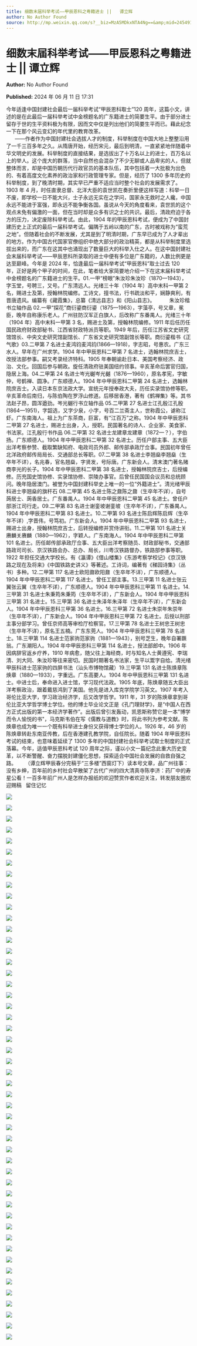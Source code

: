 ```yaml
---
title: 细数末届科举考试——甲辰恩科之粤籍进士 ||   谭立辉
author: No Author Found
source: http://mp.weixin.qq.com/s?__biz=MzA5MDkxNTA4Ng==&amp;mid=2454915227&amp;idx=1&amp;sn=478a03f384ee950f32bb8ddfdc1229ed&amp;chksm=87a3c0fab0d449ece2c3358495514c62838bcfcdfc815debc7baf1b20541ade0109263c5f37a&poc_token=HJ_Do2ejHyO-wNZGG8Q1S8FdPgy1YBBEob-nUEme
---
```


# 细数末届科举考试——甲辰恩科之粤籍进士 || 谭立辉

**Author:** No Author Found

**Published:** 2024 年 06 月 11 日 17:31

今年适逢中国封建社会最后一届科举考试“甲辰恩科取士”120 周年，这篇小文，讲述的是在此最后一届科举考试中金榜题名的广东籍进士的简要生平。由于部分进士留存于世的生平资料极为有限，因而文中仅是列出他们的简要生平而已。藉此纪念一下在那个风云变幻的年代里的教育改革。                                                                  ——作者作为中国封建社会选拔人才的制度，科举制度在中国大地上整整沿用了一千三百多年之久。从隋唐开始，经历宋元，最后到明清，一直紧紧地伴随着中华文明史的发展。科举制度的直接结果，是选拔出了十万名以上的进士，百万名以上的举人。这个庞大的群落，当中自然也会混杂了不少无聊或人品卑劣的人，但就整体而言，却是中国历朝历代行政官员的基本队伍，其中包括着一大批极为出色的、有着高度文化素养的政治家和行政管理专家。但是，经历了 1300 多年历史的科举制度，到了晚清时期，其实早已严重不适应当时整个社会的发展需求了。1903 年 4 月，时任直隶总督、北洋大臣的袁世凯在奏折里便这样写道：科举一日不废，即学校一日不能大兴，士子永远无实在之学问，国家永无救时之人纔，中国永远不能进于富强，即永远不能争衡各国。虽说从今天的角度看来，袁世凯的这个观点未免有偏激的一面，但在当时却是众多有识之士的共识。最后，清政府迫于各方的压力，决定废除科举考试。由此，1904 年的甲辰恩科考试，便成为了中国封建历史上正式的最后一届科举考试。偏隅于五岭以南的广东，古时被戏称为“蛮荒之地”。但随着社会的不断发展，尤其是到了明清时期，广东早已成为了人才辈出的地方。作为中国古代国家官僚组织中绝大部分的政治精英，都是从科举制度里选拔出来的，而广东在这其中也涌现出了数量巨大的科举入仕之人。在这中国封建社会末届科举考试——甲辰恩科所录取的进士中便有多位是广东籍的，人数比例更是达至巅峰。今年是 2024 年，恰逢最后一届科举考试“甲辰恩科”取士过去 120 年，正好是两个甲子的时间，在此，笔者给大家简要地介绍一下在这末届科举考试中金榜题名的广东籍进士的生平。01.一甲“榜眼”朱汝珍朱汝珍（1870—1943），字玉堂，号聘三，又号。广东清远人。光绪三十年（1904 年）高中末科一甲第 2 名，赐进士及第，授翰林院编修。工诗文，擅书法，行书疏淡和平，娴静爽利，有晋唐遗风。编纂有《藏霞集》，总纂《清远县志》和《阳山县志》。          朱汝珍楷书立轴作品 02.一甲“探花”商衍鎏商衍鎏（1875—1963），字藻亭，号又章，冕臣，晚年自称康乐老人。广州驻防汉军正白旗人，后改称广东番禺人。光绪三十年（1904 年）高中末科一甲第 3 名，赐进士及第，授翰林院编修。1911 年后任历任国民政府财政部秘书、江西省财政特派员等职。1949 年后，历任江苏省文史研究馆馆长、中央文史研究馆副馆长、广东省文史研究馆副馆长等职。商衍鎏楷书《正气歌》03.二甲第 7 名进士麦鸿钧麦鸿钧(1866—1918)，字志昭，号惠农。广东三水人。早年在广州求学。1904 年中甲辰恩科二甲第 7 名进士，选翰林院庶吉士，改授法部参事。嗣又考录经济特科。1905 年奉朝谕赴日本、美国考察经济、政治、文化。回国后参与朝政。旋任清政府驻美国纽约领事。辛亥革命后罢官归国，隐居上海。04.二甲第 24 名进士岑光樾岑光樾（1876—1960），原名孝宪，字敏仲，号鹤禅、圆净。广东顺德人。1904 年中甲辰恩科二甲第 24 名进士，选翰林院庶吉士。入读日本东京法政大学。宣统元年授奉政大夫，历任实录馆协修等职。辛亥革命后南归，与陈伯陶在罗浮山修道。后移居香港，著有《鹤禅集》等。其书法赵子昂，圆浑遒劲。岑光樾行书立轴作品 05.二甲第 27 名进士江孔殷江孔殷(1864—1951)，字韶选，又字少泉，小字，号百二兰斋主人，世称霞公，谑称江虾。广东南海人。祖上为广东茶商，巨富，有“江百万”之称。1904 年中甲辰恩科二甲第 27 名进士，赐进士出身，入，授职。民国著名的诗人、企业家、美食家、书法家。江孔殷行书作品 06.二甲第 32 名进士龙建章龙建章（1872—？），字伯扬。广东顺德人。1904 年中甲辰恩科二甲第 32 名进士。历任户部主事、五大臣出洋考察参赞、截取繁缺知府、电政司员外郎、邮传部承政厅佥事。民国初年曾任北洋政府邮传局局长、交通部总长等职。07.二甲第 38 名进士李翘燊李翘燊（生卒年不详），名兆春，官名翘燊，字贤发，号际唐。广东新会人。清末澳门著名赌商李光的长子。1904 年中甲辰恩科二甲第 38 名进士，授翰林院庶吉士，后授编修。历充国史馆协修、实录馆协修、崇陵办事官。后曾任民国国会议员和总统顾问。晚年隐居澳门。被誉为中国封建科举史上唯一的一位“外籍进士”。清光绪甲辰科进士李翘燊的旗杆石 08.二甲第 45 名进士陈之鼐陈之鼐（生卒年不详），自号蒟居士、蒟香居士。广东番禺人。1904 年中甲辰恩科二甲第 45 名进士。曾任户部浙江司行走。09.二甲第 83 名进士谢銮坡谢銮坡（生卒年不详），广东番禺人。1904 年中甲辰恩科二甲第 83 名进士。10.二甲第 93 名进士陈启辉陈启辉（生卒年不详）,字晋伟，号笃初。广东新会人。1904 年中甲辰恩科二甲第 93 名进士，赐进士出身，授翰林院庶吉士，后转授编修并赏侍讲衔。11.二甲第 101 名进士关赓麟关赓麟（1880—1962），字颖人。广东南海人。1904 年中甲辰恩科二甲第 101 名进士。历任邮传部承政厅佥事、五大臣出洋考察随员、财政部秘书，交通部路政司司长、京汉铁路会办、总办、局长，川粤汉铁路督办，铁路部参事等职。1922 年担任交通大学校长。有《瀛谭》《借山楼集》《东游考察学校记》《京汉铁路之现在及将来》《中国铁路史讲义》等著述。工诗词，编著有《稊园诗集》（丛书）多种。12.二甲第 117 名进士欧阳鼐欧阳鼐（生卒年不详），广东顺德人。1904 年中甲辰恩科二甲第 117 名进士。曾任工部主事。13.三甲第 11 名进士张云翼张云翼（生卒年不详），广东顺德人。1904 年中甲辰恩科三甲第 11 名进士。14.三甲第 31 名进士朱秉筠朱秉筠（生卒年不详），广东新会人。1904 年中甲辰恩科三甲第 31 名进士。15.三甲第 36 名进士朱泽年朱泽年（生卒年不详），广东新会人。1904 年中甲辰恩科三甲第 36 名进士。16.三甲第 72 名进士朱崇年朱崇年（生卒年不详），广东新会人。1904 年中甲辰恩科三甲第 72 名进士。后授以刑部主事分部学习。曾任京师高等审检厅检察官。17.三甲第 78 名进士王树忠王树忠（生卒年不详），原名王五楠。广东东莞人。1904 年中甲辰恩科三甲第 78 名进士。18.三甲第 114 名进士范家驹范家驹（1881—1943），别号芝生，晚年自署蹶翁。广东潮阳人。1904 年中甲辰恩科三甲第 114 名进士，授法部郎中。1906 年因病辞官返乡疗养，1910 年病愈，随父往上海经商，时与知名人士黄遵宪、李瑞清、刘大同、朱汝珍等往来密切。民国时期著名书法家，生平以鬻字自给。清光绪甲辰科进士范家驹的四屏书法（汕头市博物馆藏）19.三甲第 131 名进士陈焕章陈焕章（1880—1933），字重远。广东高要人。1904 年中甲辰恩科三甲第 131 名进士。中进士后，奉命进入进士馆，学习现代法政。1905 年底，陈焕章随五大臣出洋考察政治，跟着戴慈鸿到了美国。他先是进入库克学院学习英文。1907 年考入哥伦比亚大学，学习政治经济学，后又改学哲学。1911 年，31 岁的陈焕章拿到哥伦比亚大学哲学博士学位。他的博士毕业论文正是《孔门理财学》，是“中国人在西方正式出版的第一本经济学著作”。出版后曾引发轰动，凯恩斯称赞它是一本"博学而令人愉悦的书"，马克斯韦伯在写《儒教与道教》时，将此书列为参考文献。陈焕章也成为唯一一个既有科举进士身份又获得博士学位的人。1926 年，46 岁的陈焕章转赴东南亚传教，后在香港建孔教学院，自任院长。随着 1904 年甲辰恩科考试的结束，也意味着延续了 1300 多年的中国封建社会科举考试取士制度的正式落幕。今年，适值甲辰恩科考试 120 周年之际，谨以小文一篇纪念此重大历史变革，以不断警醒、奋力摆脱封建僵化思想，探索适合中国社会发展的自救自强之路。      （谭立辉甲辰春分完稿于“三多楼”西窗灯下）读本号文章，品广州往事：没有乡绅，百年前的乡村社会早散架了古代广州的四大清真寺陈李济：药厂中的寿星公看！一百多年前广州人是怎样办报纸的欢迎赞赏作者欢迎关注，转发朋友圈欢迎赐稿   留住记忆

![](https://mmbiz.qpic.cn/mmbiz_png/bL2iaicTYdZn7ibV9VvGt8HFrBcrtzMl6icic1MEO9dCVyNDdyorfjq2OLlcuJibRdwBJEBEq3u9P6yibHyOIsibJgvYcw/640?wx_fmt=png&from=appmsg)

![](https://mmbiz.qpic.cn/mmbiz_png/bL2iaicTYdZn7ibV9VvGt8HFrBcrtzMl6icicFu1BIQ1Ur4KkWibEribQrbhjYWrshvYHHvNic4LdmPwuaVgp4g7RquPow/640?wx_fmt=png&from=appmsg)

![](https://mmbiz.qpic.cn/mmbiz_png/bL2iaicTYdZn7ibV9VvGt8HFrBcrtzMl6icicDdG8icib3O1pxtleNYfrtFGxia8KNahGSWw9Oc24ewXOaibeDqUu7IIeGA/640?wx_fmt=png&from=appmsg)

![](https://mmbiz.qpic.cn/mmbiz_png/bL2iaicTYdZn55nuwV9SlJic8B5unaj2KRx6IggUhYMW4Tic7TOpBOxD8ZDiawDdFTEkfpGRAC3C5c26nUbGFicica11w/640?wx_fmt=png&from=appmsg)

![](https://mmbiz.qpic.cn/mmbiz_png/bL2iaicTYdZn55nuwV9SlJic8B5unaj2KRxGaQ9eWYicHWHoWA54ZU631jNQTrHdgJqLPk4m4dibKGlIiaxU9vSxR2XA/640?wx_fmt=png&from=appmsg)

![](https://mmbiz.qpic.cn/mmbiz_jpg/PJWG74pLsMakBIhGzvianKRA6HTLfmcicKAiaicJ6AcnN9YqxxB55Fzd4wKbvQXoxwpcOAEBsCKWUh0DfZiaklqxkwQ/640?from=appmsg)

![](https://mmbiz.qpic.cn/mmbiz_png/bL2iaicTYdZn7xzxia26YkFQXxhBhs4AiaibpFxjLg25s3xXepFiclPBeEQSxshcdGlO3icTPUsFjfxXLXCtQVa7Mxl8A/640?wx_fmt=png&from=appmsg)

![](https://mmbiz.qpic.cn/mmbiz_png/bL2iaicTYdZn55nuwV9SlJic8B5unaj2KRx6IggUhYMW4Tic7TOpBOxD8ZDiawDdFTEkfpGRAC3C5c26nUbGFicica11w/640?wx_fmt=png&from=appmsg)

![](https://mmbiz.qpic.cn/mmbiz_png/bL2iaicTYdZn55nuwV9SlJic8B5unaj2KRxGaQ9eWYicHWHoWA54ZU631jNQTrHdgJqLPk4m4dibKGlIiaxU9vSxR2XA/640?wx_fmt=png&from=appmsg)

![](https://mmbiz.qpic.cn/mmbiz_jpg/PJWG74pLsMakBIhGzvianKRA6HTLfmcicKkNx2xibicqAgoJA11rRTK95loBwl7vlSlan46zIpJsJqic2eo71ZyOJZA/640?from=appmsg)

![](https://mmbiz.qpic.cn/mmbiz_png/bL2iaicTYdZn55nuwV9SlJic8B5unaj2KRx6IggUhYMW4Tic7TOpBOxD8ZDiawDdFTEkfpGRAC3C5c26nUbGFicica11w/640?wx_fmt=png&from=appmsg)

![](https://mmbiz.qpic.cn/mmbiz_png/bL2iaicTYdZn55nuwV9SlJic8B5unaj2KRxGaQ9eWYicHWHoWA54ZU631jNQTrHdgJqLPk4m4dibKGlIiaxU9vSxR2XA/640?wx_fmt=png&from=appmsg)

![](https://mmbiz.qpic.cn/mmbiz_png/bL2iaicTYdZn55nuwV9SlJic8B5unaj2KRx6IggUhYMW4Tic7TOpBOxD8ZDiawDdFTEkfpGRAC3C5c26nUbGFicica11w/640?wx_fmt=png&from=appmsg)

![](https://mmbiz.qpic.cn/mmbiz_png/bL2iaicTYdZn55nuwV9SlJic8B5unaj2KRxGaQ9eWYicHWHoWA54ZU631jNQTrHdgJqLPk4m4dibKGlIiaxU9vSxR2XA/640?wx_fmt=png&from=appmsg)

![](https://mmbiz.qpic.cn/mmbiz_jpg/PJWG74pLsMakBIhGzvianKRA6HTLfmcicKyK77lRu3LqhQd4uvRUC26CWgnibbkX9JJIFuY8VukhcbCHSSicxppCiaQ/640?from=appmsg)

![](https://mmbiz.qpic.cn/mmbiz_png/bL2iaicTYdZn55nuwV9SlJic8B5unaj2KRx6IggUhYMW4Tic7TOpBOxD8ZDiawDdFTEkfpGRAC3C5c26nUbGFicica11w/640?wx_fmt=png&from=appmsg)

![](https://mmbiz.qpic.cn/mmbiz_png/bL2iaicTYdZn55nuwV9SlJic8B5unaj2KRxGaQ9eWYicHWHoWA54ZU631jNQTrHdgJqLPk4m4dibKGlIiaxU9vSxR2XA/640?wx_fmt=png&from=appmsg)

![](https://mmbiz.qpic.cn/mmbiz_gif/Ljib4So7yuWjqp7ibVoRPAdAvoyUcCwvCPol6vgOY0SiacN850YPHMOib9oMz5qGUKb1Io9mmAMgAWBD82OKpXYt9A/640?wx_fmt=gif&from=appmsg)

![](https://mmbiz.qpic.cn/mmbiz_jpg/PJWG74pLsMakBIhGzvianKRA6HTLfmcicKxP7QspCa1TWATLicUeGb9ElUqQMkmUcsVzNI6MsEiaBSguK01JeJAe6w/640?from=appmsg)

![](https://mmbiz.qpic.cn/mmbiz_png/bL2iaicTYdZn55nuwV9SlJic8B5unaj2KRx6IggUhYMW4Tic7TOpBOxD8ZDiawDdFTEkfpGRAC3C5c26nUbGFicica11w/640?wx_fmt=png&from=appmsg)

![](https://mmbiz.qpic.cn/mmbiz_png/bL2iaicTYdZn55nuwV9SlJic8B5unaj2KRxGaQ9eWYicHWHoWA54ZU631jNQTrHdgJqLPk4m4dibKGlIiaxU9vSxR2XA/640?wx_fmt=png&from=appmsg)

![](https://mmbiz.qpic.cn/mmbiz_png/bL2iaicTYdZn55nuwV9SlJic8B5unaj2KRx6IggUhYMW4Tic7TOpBOxD8ZDiawDdFTEkfpGRAC3C5c26nUbGFicica11w/640?wx_fmt=png&from=appmsg)

![](https://mmbiz.qpic.cn/mmbiz_png/bL2iaicTYdZn55nuwV9SlJic8B5unaj2KRxGaQ9eWYicHWHoWA54ZU631jNQTrHdgJqLPk4m4dibKGlIiaxU9vSxR2XA/640?wx_fmt=png&from=appmsg)

![](https://mmbiz.qpic.cn/mmbiz_jpg/PJWG74pLsMakBIhGzvianKRA6HTLfmcicKDyD8FPBU9rexibR7LiaDA2XVQ6ee1OmAXYmGIhIe7GORCtpJiaECKRF3g/640?from=appmsg)

![](https://mmbiz.qpic.cn/mmbiz_png/bL2iaicTYdZn55nuwV9SlJic8B5unaj2KRx6IggUhYMW4Tic7TOpBOxD8ZDiawDdFTEkfpGRAC3C5c26nUbGFicica11w/640?wx_fmt=png&from=appmsg)

![](https://mmbiz.qpic.cn/mmbiz_png/bL2iaicTYdZn55nuwV9SlJic8B5unaj2KRxGaQ9eWYicHWHoWA54ZU631jNQTrHdgJqLPk4m4dibKGlIiaxU9vSxR2XA/640?wx_fmt=png&from=appmsg)

![](https://mmbiz.qpic.cn/mmbiz_png/bL2iaicTYdZn55nuwV9SlJic8B5unaj2KRx6IggUhYMW4Tic7TOpBOxD8ZDiawDdFTEkfpGRAC3C5c26nUbGFicica11w/640?wx_fmt=png&from=appmsg)

![](https://mmbiz.qpic.cn/mmbiz_png/bL2iaicTYdZn55nuwV9SlJic8B5unaj2KRxGaQ9eWYicHWHoWA54ZU631jNQTrHdgJqLPk4m4dibKGlIiaxU9vSxR2XA/640?wx_fmt=png&from=appmsg)

![](https://mmbiz.qpic.cn/mmbiz_png/bL2iaicTYdZn55nuwV9SlJic8B5unaj2KRx6IggUhYMW4Tic7TOpBOxD8ZDiawDdFTEkfpGRAC3C5c26nUbGFicica11w/640?wx_fmt=png&from=appmsg)

![](https://mmbiz.qpic.cn/mmbiz_png/bL2iaicTYdZn55nuwV9SlJic8B5unaj2KRxGaQ9eWYicHWHoWA54ZU631jNQTrHdgJqLPk4m4dibKGlIiaxU9vSxR2XA/640?wx_fmt=png&from=appmsg)

![](https://mmbiz.qpic.cn/mmbiz_png/bL2iaicTYdZn55nuwV9SlJic8B5unaj2KRx6IggUhYMW4Tic7TOpBOxD8ZDiawDdFTEkfpGRAC3C5c26nUbGFicica11w/640?wx_fmt=png&from=appmsg)

![](https://mmbiz.qpic.cn/mmbiz_png/bL2iaicTYdZn55nuwV9SlJic8B5unaj2KRxGaQ9eWYicHWHoWA54ZU631jNQTrHdgJqLPk4m4dibKGlIiaxU9vSxR2XA/640?wx_fmt=png&from=appmsg)

![](https://mmbiz.qpic.cn/mmbiz_png/bL2iaicTYdZn55nuwV9SlJic8B5unaj2KRx6IggUhYMW4Tic7TOpBOxD8ZDiawDdFTEkfpGRAC3C5c26nUbGFicica11w/640?wx_fmt=png&from=appmsg)

![](https://mmbiz.qpic.cn/mmbiz_png/bL2iaicTYdZn55nuwV9SlJic8B5unaj2KRxGaQ9eWYicHWHoWA54ZU631jNQTrHdgJqLPk4m4dibKGlIiaxU9vSxR2XA/640?wx_fmt=png&from=appmsg)

![](https://mmbiz.qpic.cn/mmbiz_png/bL2iaicTYdZn55nuwV9SlJic8B5unaj2KRx6IggUhYMW4Tic7TOpBOxD8ZDiawDdFTEkfpGRAC3C5c26nUbGFicica11w/640?wx_fmt=png&from=appmsg)

![](https://mmbiz.qpic.cn/mmbiz_png/bL2iaicTYdZn55nuwV9SlJic8B5unaj2KRxGaQ9eWYicHWHoWA54ZU631jNQTrHdgJqLPk4m4dibKGlIiaxU9vSxR2XA/640?wx_fmt=png&from=appmsg)

![](https://mmbiz.qpic.cn/mmbiz_png/bL2iaicTYdZn55nuwV9SlJic8B5unaj2KRx6IggUhYMW4Tic7TOpBOxD8ZDiawDdFTEkfpGRAC3C5c26nUbGFicica11w/640?wx_fmt=png&from=appmsg)

![](https://mmbiz.qpic.cn/mmbiz_png/bL2iaicTYdZn55nuwV9SlJic8B5unaj2KRxGaQ9eWYicHWHoWA54ZU631jNQTrHdgJqLPk4m4dibKGlIiaxU9vSxR2XA/640?wx_fmt=png&from=appmsg)

![](https://mmbiz.qpic.cn/mmbiz_png/bL2iaicTYdZn55nuwV9SlJic8B5unaj2KRx6IggUhYMW4Tic7TOpBOxD8ZDiawDdFTEkfpGRAC3C5c26nUbGFicica11w/640?wx_fmt=png&from=appmsg)

![](https://mmbiz.qpic.cn/mmbiz_png/bL2iaicTYdZn55nuwV9SlJic8B5unaj2KRxGaQ9eWYicHWHoWA54ZU631jNQTrHdgJqLPk4m4dibKGlIiaxU9vSxR2XA/640?wx_fmt=png&from=appmsg)

![](https://mmbiz.qpic.cn/mmbiz_png/bL2iaicTYdZn55nuwV9SlJic8B5unaj2KRx6IggUhYMW4Tic7TOpBOxD8ZDiawDdFTEkfpGRAC3C5c26nUbGFicica11w/640?wx_fmt=png&from=appmsg)

![](https://mmbiz.qpic.cn/mmbiz_png/bL2iaicTYdZn55nuwV9SlJic8B5unaj2KRxGaQ9eWYicHWHoWA54ZU631jNQTrHdgJqLPk4m4dibKGlIiaxU9vSxR2XA/640?wx_fmt=png&from=appmsg)

![](https://mmbiz.qpic.cn/mmbiz_png/bL2iaicTYdZn55nuwV9SlJic8B5unaj2KRx6IggUhYMW4Tic7TOpBOxD8ZDiawDdFTEkfpGRAC3C5c26nUbGFicica11w/640?wx_fmt=png&from=appmsg)

![](https://mmbiz.qpic.cn/mmbiz_png/bL2iaicTYdZn55nuwV9SlJic8B5unaj2KRxGaQ9eWYicHWHoWA54ZU631jNQTrHdgJqLPk4m4dibKGlIiaxU9vSxR2XA/640?wx_fmt=png&from=appmsg)

![](https://mmbiz.qpic.cn/mmbiz_png/bL2iaicTYdZn55nuwV9SlJic8B5unaj2KRx6IggUhYMW4Tic7TOpBOxD8ZDiawDdFTEkfpGRAC3C5c26nUbGFicica11w/640?wx_fmt=png&from=appmsg)

![](https://mmbiz.qpic.cn/mmbiz_png/bL2iaicTYdZn55nuwV9SlJic8B5unaj2KRxGaQ9eWYicHWHoWA54ZU631jNQTrHdgJqLPk4m4dibKGlIiaxU9vSxR2XA/640?wx_fmt=png&from=appmsg)

![](https://mmbiz.qpic.cn/mmbiz_jpg/PJWG74pLsMakBIhGzvianKRA6HTLfmcicKpaCIHbVUzgQ0vbnwGjEjZVMX6pywHLmR3uZwx4FLYFUQibeEh92dXHQ/640?from=appmsg)

![](https://mmbiz.qpic.cn/mmbiz_gif/Ljib4So7yuWgTRnJNwP3C2KVXxnyG3rBYtxthWEBawLYghHUOoSnzgUNIepwBNndPmL463dmzCVlkTiaib20NAL6Q/640?wx_fmt=gif&from=appmsg)

![](https://mmbiz.qpic.cn/mmbiz_png/bL2iaicTYdZn55nuwV9SlJic8B5unaj2KRx6IggUhYMW4Tic7TOpBOxD8ZDiawDdFTEkfpGRAC3C5c26nUbGFicica11w/640?wx_fmt=png&from=appmsg)

![](https://mmbiz.qpic.cn/mmbiz_png/bL2iaicTYdZn55nuwV9SlJic8B5unaj2KRxGaQ9eWYicHWHoWA54ZU631jNQTrHdgJqLPk4m4dibKGlIiaxU9vSxR2XA/640?wx_fmt=png&from=appmsg)
